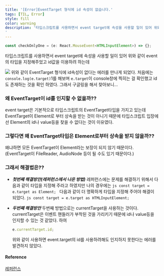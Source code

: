 ```yaml
---
title: '[Error]EventTarget 형식에 id 속성이 없습니다.'
tags: [TIL, Error]
style: fill
color: warning
description: '타입스크립트를 사용하면서 event target에 속성을 사용할 일이 있어 위와 같이 event의 타입을 지정해주었고 id값을 이용하려 하는데
'
---
```


```js
const checkOnlyOne = (e: React.MouseEvent<HTMLInputElement>) => {};
```

타입스크립트를 사용하면서 event target에 속성을 사용할 일이 있어 위와 같이 event의 타입을 지정해주었고 id값을 이용하려 하는데

![](https://images.velog.io/images/blackdavil01/post/f96dc0c3-305b-4f99-a6ef-eca41e80a56c/%EC%8A%A4%ED%81%AC%EB%A6%B0%EC%83%B7,%202022-01-21%2012-32-46.png)
위와 같이 EventTarget 형식에 id속성이 없다는 에러를 만나게 되었다.
처음에는 `console.log(e.target)`1를 해보며 `e.target`이 console창에 찍히는 걸 확인했고 id도 존재하는 것을 확인 하였다.
그래서 구글링을 해서 찾아보니...

### 왜 EventTarget이 id를 인지할 수 없을까??

event target은 기본적으로 타입스크립트의 EventTarget타입을 가지고 있는데 EventTarget이 Element로 부터 상속을 받는 것이 아니기 때문에 타입스크립트 입장에선 Element의 id나 value등을 찾을 수 없다는 것이 이유였다.

### 그렇다면 왜 EventTarget타입은 Element로부터 상속을 받지 않을까??

왜냐하면 모든 EventTarget이 Element라는 보장이 되지 않기 때문이다. (EventTarget이 FileReader, AudioNode 등이 될 수도 있기 때문이다.)

### 그래서 해결법은??

- **_첫번째 해결방안(레퍼런스에서 나온 방법)_**
  레퍼런스에는 문제를 해결하기 위해서 다음과 같이 타입을 지정해 주라고 하였지만 나의 경우에는
  `js const target = e.target as Element; `
  다음과 같이 더 명확하게 타입을 지정해 주어야 해결이 되었다.
  `js const target = e.target as HTMLInputElement; `

- **_두번째 해결방안_**
  두번째 방법으로는 currentTarget을 사용하는 것이다.
  currentTarget은 이벤트 핸들러가 부착된 것을 가리키기 때문에 id나 value등을 인지할 수 있는 것 같았다.
  하여
  ```js
  e.currentTarget.id;
  ```
  위와 같이 사용하면 event.target의 id를 사용하려해도 인지하지 못한다는 에러를 발견하지 않았다.

#### Reference

[레퍼런스](https://www.designcise.com/web/tutorial/how-to-fix-property-does-not-exist-on-type-eventtarget-typescript-error)
